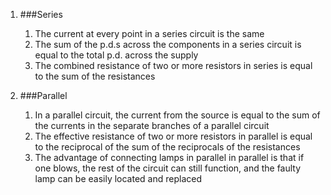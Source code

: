 1. ###Series

    1. The current at every point in a series circuit is the same
    2. The sum of the p.d.s across the components in a series circuit is equal to the total p.d. across the supply
    3. The combined resistance of two or more resistors in series is equal to the sum of the resistances
2. ###Parallel

    1. In a parallel circuit, the current from the source is equal to the sum of the currents in the separate branches of a parallel circuit
    2. The effective resistance of two or more resistors in parallel is equal to the reciprocal of the sum of the reciprocals of the resistances
    3. The advantage of connecting lamps in parallel in parallel is that if one blows, the rest of the circuit can still function, and the faulty lamp can be easily located and replaced
